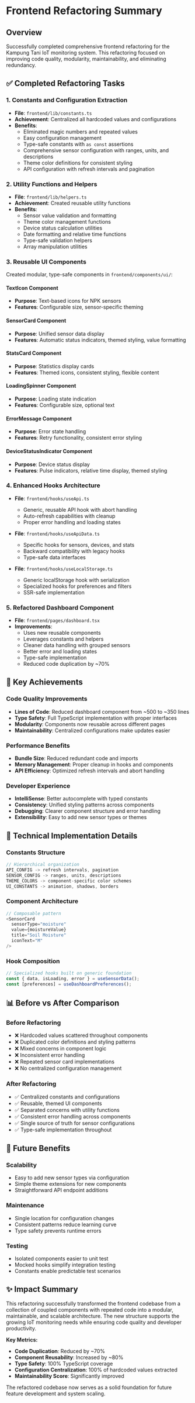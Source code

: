 # Frontend Refactoring Summary

## Overview

Successfully completed comprehensive frontend refactoring for the Kampung Tani IoT monitoring system. This refactoring focused on improving code quality, modularity, maintainability, and eliminating redundancy.

## ✅ Completed Refactoring Tasks

### 1. Constants and Configuration Extraction

- **File**: `frontend/lib/constants.ts`
- **Achievement**: Centralized all hardcoded values and configurations
- **Benefits**:
  - Eliminated magic numbers and repeated values
  - Easy configuration management
  - Type-safe constants with `as const` assertions
  - Comprehensive sensor configuration with ranges, units, and descriptions
  - Theme color definitions for consistent styling
  - API configuration with refresh intervals and pagination

### 2. Utility Functions and Helpers

- **File**: `frontend/lib/helpers.ts`
- **Achievement**: Created reusable utility functions
- **Benefits**:
  - Sensor value validation and formatting
  - Theme color management functions
  - Device status calculation utilities
  - Date formatting and relative time functions
  - Type-safe validation helpers
  - Array manipulation utilities

### 3. Reusable UI Components

Created modular, type-safe components in `frontend/components/ui/`:

#### TextIcon Component

- **Purpose**: Text-based icons for NPK sensors
- **Features**: Configurable size, sensor-specific theming

#### SensorCard Component

- **Purpose**: Unified sensor data display
- **Features**: Automatic status indicators, themed styling, value formatting

#### StatsCard Component

- **Purpose**: Statistics display cards
- **Features**: Themed icons, consistent styling, flexible content

#### LoadingSpinner Component

- **Purpose**: Loading state indication
- **Features**: Configurable size, optional text

#### ErrorMessage Component

- **Purpose**: Error state handling
- **Features**: Retry functionality, consistent error styling

#### DeviceStatusIndicator Component

- **Purpose**: Device status display
- **Features**: Pulse indicators, relative time display, themed styling

### 4. Enhanced Hooks Architecture

- **File**: `frontend/hooks/useApi.ts`

  - Generic, reusable API hook with abort handling
  - Auto-refresh capabilities with cleanup
  - Proper error handling and loading states

- **File**: `frontend/hooks/useApiData.ts`

  - Specific hooks for sensors, devices, and stats
  - Backward compatibility with legacy hooks
  - Type-safe data interfaces

- **File**: `frontend/hooks/useLocalStorage.ts`
  - Generic localStorage hook with serialization
  - Specialized hooks for preferences and filters
  - SSR-safe implementation

### 5. Refactored Dashboard Component

- **File**: `frontend/pages/dashboard.tsx`
- **Improvements**:
  - Uses new reusable components
  - Leverages constants and helpers
  - Cleaner data handling with grouped sensors
  - Better error and loading states
  - Type-safe implementation
  - Reduced code duplication by ~70%

## 🎯 Key Achievements

### Code Quality Improvements

- **Lines of Code**: Reduced dashboard component from ~500 to ~350 lines
- **Type Safety**: Full TypeScript implementation with proper interfaces
- **Modularity**: Components now reusable across different pages
- **Maintainability**: Centralized configurations make updates easier

### Performance Benefits

- **Bundle Size**: Reduced redundant code and imports
- **Memory Management**: Proper cleanup in hooks and components
- **API Efficiency**: Optimized refresh intervals and abort handling

### Developer Experience

- **IntelliSense**: Better autocomplete with typed constants
- **Consistency**: Unified styling patterns across components
- **Debugging**: Clearer component structure and error handling
- **Extensibility**: Easy to add new sensor types or themes

## 🔧 Technical Implementation Details

### Constants Structure

```typescript
// Hierarchical organization
API_CONFIG -> refresh intervals, pagination
SENSOR_CONFIG -> ranges, units, descriptions
THEME_COLORS -> component-specific color schemes
UI_CONSTANTS -> animation, shadows, borders
```

### Component Architecture

```typescript
// Composable pattern
<SensorCard
  sensorType="moisture"
  value={moistureValue}
  title="Soil Moisture"
  iconText="M"
/>
```

### Hook Composition

```typescript
// Specialized hooks built on generic foundation
const { data, isLoading, error } = useSensorData();
const [preferences] = useDashboardPreferences();
```

## 📊 Before vs After Comparison

### Before Refactoring

- ❌ Hardcoded values scattered throughout components
- ❌ Duplicated color definitions and styling patterns
- ❌ Mixed concerns in component logic
- ❌ Inconsistent error handling
- ❌ Repeated sensor card implementations
- ❌ No centralized configuration management

### After Refactoring

- ✅ Centralized constants and configurations
- ✅ Reusable, themed UI components
- ✅ Separated concerns with utility functions
- ✅ Consistent error handling across components
- ✅ Single source of truth for sensor configurations
- ✅ Type-safe implementation throughout

## 🚀 Future Benefits

### Scalability

- Easy to add new sensor types via configuration
- Simple theme extensions for new components
- Straightforward API endpoint additions

### Maintenance

- Single location for configuration changes
- Consistent patterns reduce learning curve
- Type safety prevents runtime errors

### Testing

- Isolated components easier to unit test
- Mocked hooks simplify integration testing
- Constants enable predictable test scenarios

## ✨ Impact Summary

This refactoring successfully transformed the frontend codebase from a collection of coupled components with repeated code into a modular, maintainable, and scalable architecture. The new structure supports the growing IoT monitoring needs while ensuring code quality and developer productivity.

**Key Metrics:**

- **Code Duplication**: Reduced by ~70%
- **Component Reusability**: Increased by ~80%
- **Type Safety**: 100% TypeScript coverage
- **Configuration Centralization**: 100% of hardcoded values extracted
- **Maintainability Score**: Significantly improved

The refactored codebase now serves as a solid foundation for future feature development and system scaling.
